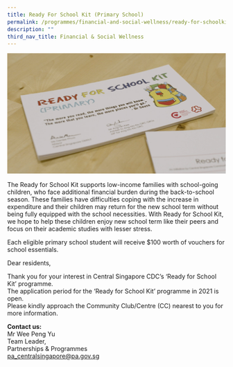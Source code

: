 ```yaml
---
title: Ready For School Kit (Primary School)
permalink: /programmes/financial-and-social-wellness/ready-for-schoolkit-primaryschool/
description: ""
third_nav_title: Financial & Social Wellness
---
```

![Ready for School Kit (Primary)](/images/Programmes/rfsk-(pri).png)

The Ready for School Kit supports low-income families with school-going children, who face additional financial burden during the back-to-school season. These families have difficulties coping with the increase in expenditure and their children may return for the new school term without being fully equipped with the school necessities. With Ready for School Kit, we hope to help these children enjoy new school term like their peers and focus on their academic studies with lesser stress.

Each eligible primary school student will receive $100 worth of vouchers for school essentials.

Dear residents,  
  
Thank you for your interest in Central Singapore CDC’s ‘Ready for School Kit’ programme.  
The application period for the ‘Ready for School Kit’ programme in 2021 is open.  
Please kindly approach the Community Club/Centre (CC) nearest to you for more information.

**Contact us:**  
Mr Wee Peng Yu  
Team Leader,   
Partnerships & Programmes  
[pa\_centralsingapore@pa.gov.sg](mailto:pa_centralsingapore@pa.gov.sg)